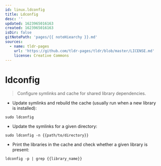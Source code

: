 ```yaml
---
id: linux.ldconfig
title: Ldconfig
desc: ''
updated: 1623965016163
created: 1623965016163
isDir: false
gitNotePath: 'pages/{{ noteHiearchy }}.md'
sources:
  - name: tldr-pages
    url: 'https://github.com/tldr-pages/tldr/blob/master/LICENSE.md'
    license: Creative Commons
---
```

# ldconfig

> Configure symlinks and cache for shared library dependencies.

- Update symlinks and rebuild the cache (usually run when a new library is installed):

`sudo ldconfig`

- Update the symlinks for a given directory:

`sudo ldconfig -n {{path/to/directory}}`

- Print the libraries in the cache and check whether a given library is present:

`ldconfig -p | grep {{library_name}}`

